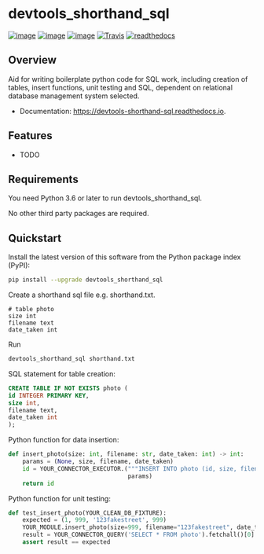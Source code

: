 # devtools_shorthand_sql

[![image](https://img.shields.io/pypi/v/devtools_shorthand_sql.svg)](https://pypi.python.org/pypi/devtools_shorthand_sql/)
[![image](https://img.shields.io/pypi/l/devtools_shorthand_sql.svg)](https://pypi.python.org/pypi/devtools_shorthand_sql/)
[![image](https://img.shields.io/pypi/pyversions/devtools_shorthand_sql.svg)](https://pypi.python.org/pypi/devtools_shorthand_sql/)
[![Travis](https://img.shields.io/travis/HaeckelK/devtools_shorthand_sql/master.svg?logo=travis)](https://travis-ci.org/HaeckelK/devtools_shorthand_sql)
[![readthedocs](https://readthedocs.org/projects/devtools-shorthand-sql/badge/?version=latest)](https://devtools-shorthand-sql.readthedocs.io/en/latest/?badge=latest)


## Overview

Aid for writing boilerplate python code for SQL work, including creation of tables, insert functions, unit testing and SQL, dependent on relational database management system selected.

- Documentation: https://devtools-shorthand-sql.readthedocs.io.


## Features

- TODO

Requirements
------------

You need Python 3.6 or later to run devtools_shorthand_sql.

No other third party packages are required.

## Quickstart

Install the latest version of this software from the Python package index (PyPI):
```bash
pip install --upgrade devtools_shorthand_sql
```

Create a shorthand sql file e.g. shorthand.txt.
```
# table photo
size int
filename text
date_taken int
```

Run
```bash
devtools_shorthand_sql shorthand.txt
```

SQL statement for table creation:
```SQL
CREATE TABLE IF NOT EXISTS photo (
id INTEGER PRIMARY KEY,
size int,
filename text,
date_taken int
);
```

Python function for data insertion:
```python
def insert_photo(size: int, filename: str, date_taken: int) -> int:
    params = (None, size, filename, date_taken)
    id = YOUR_CONNECTOR_EXECUTOR.("""INSERT INTO photo (id, size, filename, date_taken) VALUES(?,?,?,?);""",
                                  params)
    return id
```

Python function for unit testing:
```python
def test_insert_photo(YOUR_CLEAN_DB_FIXTURE):
    expected = (1, 999, '123fakestreet', 999)
    YOUR_MODULE.insert_photo(size=999, filename="123fakestreet", date_taken=999)
    result = YOUR_CONNECTOR_QUERY('SELECT * FROM photo').fetchall()[0]
    assert result == expected
```
